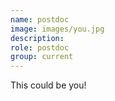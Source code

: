 ```yaml
---
name: postdoc
image: images/you.jpg
description:
role: postdoc
group: current
---
```


This could be you!